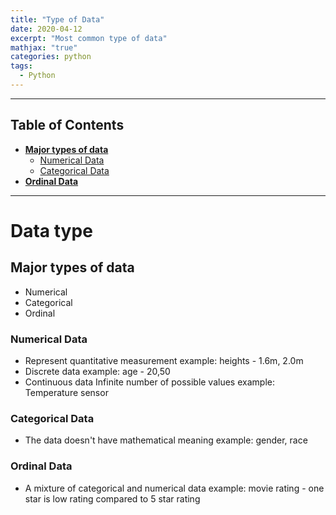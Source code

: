 ```yaml
---
title: "Type of Data"
date: 2020-04-12
excerpt: "Most common type of data"
mathjax: "true"
categories: python
tags:
  - Python
---
```

----

## Table of Contents
* **[Major types of data](#major-types-of-data)**
  * [Numerical Data](#numerical-data)
  * [Categorical Data](#categorical-data)
* **[Ordinal Data](#ordinal-data)**

----
# Data type
## Major types of data
- Numerical
- Categorical
- Ordinal

### Numerical Data
- Represent quantitative measurement
example: heights - 1.6m, 2.0m
- Discrete data
example: age - 20,50
- Continuous data
Infinite number of possible values
example: Temperature sensor

### Categorical Data
- The data doesn't have mathematical meaning
example: gender, race

### Ordinal Data
- A mixture of categorical and numerical data
example: movie rating - one star is low rating compared to 5 star rating
